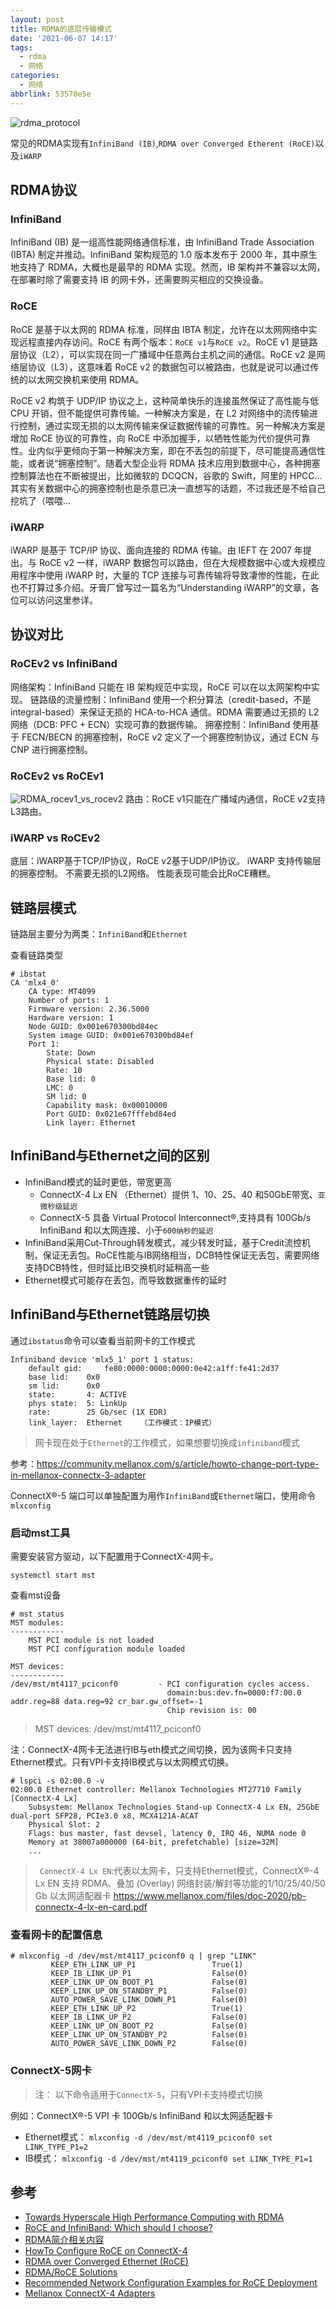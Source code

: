 ```yaml
---
layout: post
title: RDMA的底层传输模式
date: '2021-06-07 14:17'
tags:
  - rdma
  - 网络
categories:
  - 网络
abbrlink: 53570e5e
---
```


![rdma_protocol](/images/2021/06/rdma_protocol.png)

常见的RDMA实现有`InfiniBand (IB)`,`RDMA over Converged Etherent (RoCE)`以及`iWARP`

<!--more-->

## RDMA协议

### InfiniBand

InfiniBand (IB) 是一组高性能网络通信标准，由 InfiniBand Trade Association (IBTA) 制定并推动。InfiniBand 架构规范的 1.0 版本发布于 2000 年，其中原生地支持了 RDMA，大概也是最早的 RDMA 实现。然而，IB 架构并不兼容以太网，在部署时除了需要支持 IB 的网卡外，还需要购买相应的交换设备。

### RoCE

RoCE 是基于以太网的 RDMA 标准，同样由 IBTA 制定，允许在以太网网络中实现远程直接内存访问。RoCE 有两个版本：`RoCE v1`与`RoCE v2`。RoCE v1 是链路层协议（L2），可以实现在同一广播域中任意两台主机之间的通信。RoCE v2 是网络层协议（L3），这意味着 RoCE v2 的数据包可以被路由，也就是说可以通过传统的以太网交换机来使用 RDMA。

RoCE v2 构筑于 UDP/IP 协议之上，这种简单快乐的连接虽然保证了高性能与低 CPU 开销，但不能提供可靠传输。一种解决方案是，在 L2 对网络中的流传输进行控制，通过实现无损的以太网传输来保证数据传输的可靠性。另一种解决方案是增加 RoCE 协议的可靠性，向 RoCE 中添加握手，以牺牲性能为代价提供可靠性。业内似乎更倾向于第一种解决方案，即在不丢包的前提下，尽可能提高通信性能，或者说“拥塞控制”。随着大型企业将 RDMA 技术应用到数据中心，各种拥塞控制算法也在不断被提出，比如微软的 DCQCN，谷歌的 Swift，阿里的 HPCC… 其实有关数据中心的拥塞控制也是杀意已决一直想写的话题，不过我还是不给自己挖坑了（喂喂…

### iWARP

iWARP 是基于 TCP/IP 协议、面向连接的 RDMA 传输。由 IEFT 在 2007 年提出。与 RoCE v2 一样，iWARP 数据包可以路由，但在大规模数据中心或大规模应用程序中使用 iWARP 时，大量的 TCP 连接与可靠传输将导致凄惨的性能，在此也不打算过多介绍。牙膏厂曾写过一篇名为“Understanding iWARP”的文章，各位可以访问这里参详。

## 协议对比

### RoCEv2 vs InfiniBand

网络架构：InfiniBand 只能在 IB 架构规范中实现，RoCE 可以在以太网架构中实现。
链路级的流量控制：InfiniBand 使用一个积分算法（credit-based，不是 integral-based）来保证无损的 HCA-to-HCA 通信。RDMA 需要通过无损的 L2 网络（DCB: PFC + ECN）实现可靠的数据传输。
拥塞控制：InfiniBand 使用基于 FECN/BECN 的拥塞控制，RoCE v2 定义了一个拥塞控制协议，通过 ECN 与 CNP 进行拥塞控制。

### RoCEv2 vs RoCEv1

![RDMA_rocev1_vs_rocev2](/images/2021/06/rdma_rocev1_vs_rocev2.png)
路由：RoCE v1只能在广播域内通信，RoCE v2支持L3路由。

### iWARP vs RoCEv2

底层：iWARP基于TCP/IP协议，RoCE v2基于UDP/IP协议。
iWARP 支持传输层的拥塞控制。
不需要无损的L2网络。
性能表现可能会比RoCE糟糕。

## 链路层模式

链路层主要分为两类：`InfiniBand`和`Ethernet`

查看链路类型
```
# ibstat
CA 'mlx4_0'
	CA type: MT4099
	Number of ports: 1
	Firmware version: 2.36.5000
	Hardware version: 1
	Node GUID: 0x001e670300bd84ec
	System image GUID: 0x001e670300bd84ef
	Port 1:
		State: Down
		Physical state: Disabled
		Rate: 10
		Base lid: 0
		LMC: 0
		SM lid: 0
		Capability mask: 0x00010000
		Port GUID: 0x021e67fffebd84ed
		Link layer: Ethernet
```

## InfiniBand与Ethernet之间的区别

- InfiniBand模式的延时更低，带宽更高
  - ConnectX-4 Lx EN （Ethernet）提供 1、10、25、40 和50GbE带宽、`亚微秒级延迟`
  - ConnectX-5 具备 Virtual Protocol Interconnect®,支持具有 100Gb/s InfiniBand 和以太网连接、小于`600纳秒的延迟`
- InfiniBand采用Cut-Through转发模式，减少转发时延，基于Credit流控机制，保证无丢包。RoCE性能与IB网络相当，DCB特性保证无丢包，需要网络支持DCB特性，但时延比IB交换机时延稍高一些
- Ethernet模式可能存在丢包，而导致数据重传的延时


## InfiniBand与Ethernet链路层切换

通过`ibstatus`命令可以查看当前网卡的工作模式

``` shell
Infiniband device 'mlx5_1' port 1 status:
	default gid:	 fe80:0000:0000:0000:0e42:a1ff:fe41:2d37
	base lid:	 0x0
	sm lid:		 0x0
	state:		 4: ACTIVE
	phys state:	 5: LinkUp
	rate:		 25 Gb/sec (1X EDR)
	link_layer:	 Ethernet    （工作模式：IP模式）
```
> 网卡现在处于`Ethernet`的工作模式，如果想要切换成`infiniband`模式

参考：https://community.mellanox.com/s/article/howto-change-port-type-in-mellanox-connectx-3-adapter

ConnectX®-5 端口可以单独配置为用作`InfiniBand`或`Ethernet`端口，使用命令`mlxconfig`

### 启动mst工具
需要安装官方驱动，以下配置用于ConnectX-4网卡。

``` shell
systemctl start mst
```
查看mst设备
``` shell
# mst status
MST modules:
------------
    MST PCI module is not loaded
    MST PCI configuration module loaded

MST devices:
------------
/dev/mst/mt4117_pciconf0         - PCI configuration cycles access.
                                   domain:bus:dev.fn=0000:f7:00.0 addr.reg=88 data.reg=92 cr_bar.gw_offset=-1
                                   Chip revision is: 00
```
> MST devices: /dev/mst/mt4117_pciconf0

注：ConnectX-4网卡无法进行IB与eth模式之间切换，因为该网卡只支持Ethernet模式。只有VPI卡支持IB模式与以太网模式切换。
```
# lspci -s 02:00.0 -v
02:00.0 Ethernet controller: Mellanox Technologies MT27710 Family [ConnectX-4 Lx]
	Subsystem: Mellanox Technologies Stand-up ConnectX-4 Lx EN, 25GbE dual-port SFP28, PCIe3.0 x8, MCX4121A-ACAT
	Physical Slot: 2
	Flags: bus master, fast devsel, latency 0, IRQ 46, NUMA node 0
	Memory at 38007a000000 (64-bit, prefetchable) [size=32M]
	...
```
> ` ConnectX-4 Lx EN`:代表以太网卡，只支持Ethernet模式，ConnectX®-4 Lx EN 支持 RDMA、叠加 (Overlay) 网络封装/解封等功能的1/10/25/40/50 Gb 以太网适配器卡
>  https://www.mellanox.com/files/doc-2020/pb-connectx-4-lx-en-card.pdf


### 查看网卡的配置信息

``` shell
# mlxconfig -d /dev/mst/mt4117_pciconf0 q | grep "LINK"
         KEEP_ETH_LINK_UP_P1                 True(1)
         KEEP_IB_LINK_UP_P1                  False(0)
         KEEP_LINK_UP_ON_BOOT_P1             False(0)
         KEEP_LINK_UP_ON_STANDBY_P1          False(0)
         AUTO_POWER_SAVE_LINK_DOWN_P1        False(0)
         KEEP_ETH_LINK_UP_P2                 True(1)
         KEEP_IB_LINK_UP_P2                  False(0)
         KEEP_LINK_UP_ON_BOOT_P2             False(0)
         KEEP_LINK_UP_ON_STANDBY_P2          False(0)
         AUTO_POWER_SAVE_LINK_DOWN_P2        False(0)
```

### ConnectX-5网卡

> 注： 以下命令适用于`ConnectX-5`，只有VPI卡支持模式切换

例如：ConnectX®-5 VPI 卡 100Gb/s InfiniBand 和以太网适配器卡

- Ethernet模式： `mlxconfig -d /dev/mst/mt4119_pciconf0 set LINK_TYPE_P1=2`
- IB模式： `mlxconfig -d /dev/mst/mt4119_pciconf0 set LINK_TYPE_P1=1`


## 参考

- [Towards Hyperscale High Performance Computing with RDMA](https://pc.nanog.org/static/published/meetings/NANOG76/1999/20190612_Cardona_Towards_Hyperscale_High_v1.pdf)
- [RoCE and InfiniBand: Which should I choose?](https://www.infinibandta.org/roce-and-infiniband-which-should-i-choose/)
- [RDMA简介相关内容](https://blog.csdn.net/github_33873969/article/details/83017820)
- [HowTo Configure RoCE on ConnectX-4](https://mymellanox.force.com/mellanoxcommunity/s/article/howto-configure-roce-on-connectx-4)
- [RDMA over Converged Ethernet (RoCE)](https://docs.mellanox.com/pages/viewpage.action?pageId=39284930)
- [RDMA/RoCE Solutions](https://community.mellanox.com/s/article/rdma-roce-solutions)
- [Recommended Network Configuration Examples for RoCE Deployment](https://community.mellanox.com/s/article/recommended-network-configuration-examples-for-roce-deployment)
- [Mellanox ConnectX-4 Adapters](https://lenovopress.com/lp0098.pdf)
